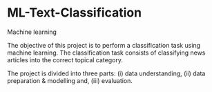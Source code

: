 # ML-Text-Classification
Machine learning

The objective of this project is to perform a classification task using machine learning. The
classification task consists of classifying news articles into the correct topical category. 

The project is divided into three parts: (i) data understanding, (ii) data preparation &
modelling and, (iii) evaluation.
